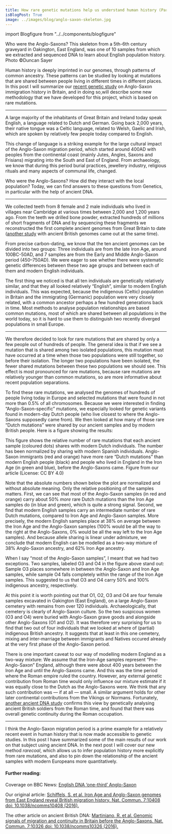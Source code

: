```yaml
---
title: How rare genetic mutations help us understand human history (Part I)
isBlogPost: True
image: ../images/blog/anglo-saxon-skeleton.jpg
---
```


import Blogfigure from "../../components/blogfigure"
 

<Blogfigure relPath="images/blog/anglo-saxon-skeleton.jpg" width={10}>
  Who were the Anglo-Saxons? This skeleton from a 5th-6th century graveyard in
  Oakington, East England, was one of 10 samples from which we extracted and
  sequenced DNA to learn about English population history. Photo ©Duncan Sayer
</Blogfigure>


Human history is deeply imprinted in our genomes, through patterns of common
ancestry. These patterns can be studied by looking at mutations that are shared
between people living in different times in different places. In this post I
will summarize our [recent genetic
study](http://www.nature.com/ncomms/2016/160119/ncomms10408/full/ncomms10408.html)
on Anglo-Saxon immigration history in Britain, and in doing so,will describe
some new methodology that we have developed for this project, which is based on
rare mutations.

*****

A large majority of the inhabitants of Great Britain and Ireland today speak
English, a language related to Dutch and German. Going back 2,000 years, their
native tongue was a Celtic language, related to Welsh, Gaelic and Irish, which
are spoken by relatively few people today compared to English.

This change of language is a striking example for the large cultural impact of
the Anglo-Saxon migration period, which started around 400AD with peoples from
the continental coast (mainly Jutes, Angles, Saxons and Frisians) migrating into
the South and East of England. From archaeology, we know that during this period
burial practices, jewellery industry, religious rituals and many aspects of
communal life, changed.

Who were the Anglo-Saxons? How did they interact with the local population?
Today, we can find answers to these questions from Genetics, in particular with
the help of ancient DNA.

*****

We collected teeth from 8 female and 2 male individuals who lived in villages
near Cambridge at various times between 2,000 and 1,200 years ago. From the
teeth we drilled bone powder, extracted hundreds of millions of short fragments
of DNA and by sequencing these fragments we reconstructed the first complete
ancient genomes from Great Britain to date ([another
study](http://www.nature.com/ncomms/2016/160119/ncomms10326/full/ncomms10326.html)
with ancient British genomes came out at the same time).

From precise carbon-dating, we know that the ten ancient genomes can be divided
into two groups: Three individuals are from the late Iron Age, around
100BC-50AD, and 7 samples are from the Early and Middle Anglo-Saxon period
(450–750AD). We were eager to see whether there were systematic genetic
differences between these two age groups and between each of them and modern
English individuals.

The first thing we noticed is that all ten individuals are genetically
relatively similar, and that they all looked relatively “English”, similar to
modern English individuals. This was expected, because the indigenous (Celtic)
population in Britain and the immigrating (Germanic) population were very
closely related, with a common ancestor perhaps a few hundred generations back
in time. Most methods to analyse population relationships are based common
mutations, most of which are shared between all populations in the world today,
so it is hard to use them to distinguish two recently diverged populations in
small Europe.

*****

We therefore decided to look for rare mutations that are shared by only a few
people out of hundreds of people. The general idea is that if we see a mutation
that is shared among two isolated populations, this mutation must have occurred
at a time when those two populations were still together, so before their
isolation. The longer two populations have been isolated, the fewer shared
mutations between these two populations we should see. This effect is most
pronounced for rare mutations, because rare mutations are relatively younger
than common mutations, so are more informative about recent population
separations.

To find these rare mutations, we analysed the genomes of hundreds of people
living today in Europe and selected mutations that were found in not more than
0.5% of all chromosomes. Because we were interested in finding
“Anglo-Saxon-specific” mutations, we especially looked for genetic variants
found in modern-day Dutch people (who live closest to where the Anglo-Saxons
supposedly came from). We then looked at how many of those rare “Dutch
mutations” were shared by our ancient samples and by modern British people. Here
is a figure showing the results:

<Blogfigure relPath="images/blog/anglo-saxon-ras-model.jpg">
  This figure shows the relative number of rare mutations that each ancient sample
(coloured dots) shares with modern Dutch individuals. The number has been
normalized by sharing with modern Spanish individuals. Anglo-Saxon immigrants
(red and orange) have more rare “Dutch mutations” than modern English people
(black) and people who lived in England in the Iron Age (in green and blue),
before the Anglo-Saxons came. Figure from our article (License: CC BY 4.0)</Blogfigure>

Note that the absolute numbers shown below the plot are normalized and without
absolute meaning. Only the relative positioning of the samples matters. First,
we can see that most of the Anglo-Saxon samples (in red and orange) carry about
50% *more* rare Dutch mutations than the Iron Age samples do (in blue and
green), which is quite a strong signal. Second, we find that modern English
samples carry an intermediate number of rare Dutch mutations, compared to Iron
Age and Anglo-Saxon samples. More precisely, the modern English samples place at
38% on average between the Iron Age and the Anglo-Saxon samples (100% would be
all the way to the right at the Anglo-Saxons, 0% would be all the way left to
the Iron Age samples). And because allele sharing is linear under admixture, we
conclude that modern English can be modelled as a two-way mixture of 38%
Anglo-Saxon ancestry, and 62% Iron Age ancestry.

When I say “most of the Anglo-Saxon samples”, I meant that we had two
exceptions. Two samples, labeled O3 and O4 in the figure above stand out: Sample
O3 places somewhere in between the Anglo-Saxon and Iron Age samples, while
sample O4 falls completely within the range of the Iron Age samples. This
suggested to us that O3 and O4 carry 50% and 100% indigenous ancestry,
respectively.

At this point it is worth pointing out that O1, O2, O3 and O4 are four female
samples excavated in Oakington (East England), on a large Anglo-Saxon cemetery
with remains from over 120 individuals. Archaeologically, that cemetery is
clearly of Anglo-Saxon culture. So the two suspicous women (O3 and O4) were
buried with Anglo-Saxon grave goods and alongside other Anglo-Saxons (O1 and
O2). It was therefore very surprising for us to find that two out of four
individuals that we looked at where of (partial) indigenous British ancestry. It
suggests that at least in this one cemetery, mixing and inter-marriage between
immigrants and Natives occured already at the very first phase of the
Anglo-Saxon period.

There is one important caveat to our way of modelling modern England as a
two-way mixture: We assume that the Iron-Age samples represent “Pre-Anglo-Saxon”
England, although there were about 400 years between the Iron Age and until the
Anglo-Saxons came. And this was the time period where the Roman empire ruled the
country. However, any external genetic contribution from Roman time would only
influence our mixture estimate if it was equally close to the Dutch as the
Anglo-Saxons were. We think that any such contribution was — if at all — small.
A similar argument holds for other later continental contributions from the
Vikings or Normans. Fortunately, [another ancient DNA
study](http://www.nature.com/ncomms/2016/160119/ncomms10326/full/ncomms10326.html)
confirms this view by genetically analysing ancient British soldiers from the
Roman time, and found that there was overall genetic continuity during the Roman
occupation.

*****

I think the Anglo-Saxon migration period is a prime example for a relatively
recent event in human history that is now made accessible to genetic studies. In
this post I have summarized some of the main results of our work on that subject
using ancient DNA. In the next post I will cover our new method *rarecoal*,
which allows us to infer population history more explicitly from rare mutations,
and also to pin down the relationship of the ancient samples with modern
Europeans more quantitatively.

#### Further reading:

Coverage on BBC News: [English DNA ‘one-third’
Anglo-Saxon](http://www.bbc.com/news/science-environment-35344663)

Our original article: [Schiffels, S. et al. Iron Age and Anglo-Saxon genomes
from East England reveal British migration history. Nat. Commun. 7:10408 doi:
10.1038/ncomms10408
(2016).](http://www.nature.com/ncomms/2016/160119/ncomms10408/full/ncomms10408.html)

The other article on ancient British DNA: [Martiniano, R. et al. Genomic signals
of migration and continuity in Britain before the Anglo-Saxons. Nat. Commun.
7:10326 doi: 10.1038/ncomms10326
(2016).](http://www.nature.com/ncomms/2016/160119/ncomms10326/full/ncomms10326.html)
